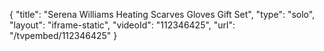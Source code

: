{
    "title": "Serena Williams Heating Scarves   Gloves Gift Set",
    "type": "solo",
    "layout": "iframe-static",
    "videoId": "112346425",
    "url": "\/tvpembed\/112346425"
}